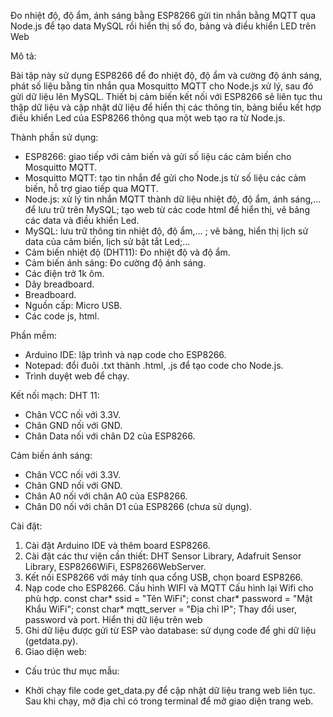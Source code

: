 ﻿Đo nhiệt độ, độ ẩm, ánh sáng bằng ESP8266 gửi tin nhắn bằng MQTT qua Node.js để tạo data MySQL rồi hiển thị số đo, bảng và điều khiển LED trên Web 

Mô tả:

Bài tập này sử dụng ESP8266 để đo nhiệt độ, độ ẩm và cường độ ánh sáng, phát số liệu bằng tin nhắn qua Mosquitto MQTT cho Node.js xử lý, sau đó gửi dữ liệu lên MySQL. 
Thiết bị cảm biến kết nối với ESP8266 sẽ liên tục thu thập dữ liệu và cập nhật dữ liệu để hiển thị các thông tin, bảng biểu kết hợp điều khiển Led của ESP8266 thông qua một web tạo ra từ Node.js.

Thành phần sử dụng:

* ESP8266: giao tiếp với cảm biến và gửi số liệu các cảm biến cho Mosquitto MQTT.
* Mosquitto MQTT: tạo tin nhắn để gửi cho Node.js từ số liệu các cảm biến, hỗ trợ giao tiếp qua MQTT.
* Node.js: xử lý tin nhắn MQTT thành dữ liệu nhiệt độ, độ ẩm, ánh sáng,... để lưu trữ trên MySQL; tạo web từ các code html để hiển thị, vẽ bảng các data và điều khiển Led.
* MySQL: lưu trữ thông tin nhiệt độ, độ ẩm,... ; vẽ bảng, hiển thị lịch sử data của cảm biến, lịch sử bật tắt Led;...
* Cảm biến nhiệt độ (DHT11): Đo nhiệt độ và độ ẩm.
* Cảm biến ánh sáng: Đo cường độ ánh sáng.
* Các điện trở 1k ôm.
* Dây breadboard.
* Breadboard.
* Nguồn cấp: Micro USB.
* Các code js, html.
  
Phần mềm:
* Arduino IDE: lập trình và nạp code cho ESP8266.
* Notepad: đổi đuôi .txt thành .html, .js để tạo code cho Node.js.
* Trình duyệt web để chạy.

Kết nối mạch:
DHT 11:
* Chân VCC nối với 3.3V.
* Chân GND nối với GND.
* Chân Data nối với chân D2 của ESP8266.
  
Cảm biến ánh sáng:
* Chân VCC nối với 3.3V.
* Chân GND nối với GND.
* Chân A0 nối với chân A0 của ESP8266.
* Chân D0 nối với chân D1 của ESP8266 (chưa sử dụng).

Cài đặt:
1. Cài đặt Arduino IDE và thêm board ESP8266.
2. Cài đặt các thư viện cần thiết: DHT Sensor Library, Adafruit Sensor Library, ESP8266WiFi, ESP8266WebServer.
3. Kết nối ESP8266 với máy tính qua cổng USB, chọn board ESP8266.
4. Nạp code cho ESP8266.
Cấu hình WIFI và MQTT
        Cấu hình lại Wifi cho phù hợp.
                const char* ssid = "Tên WiFi";
				const char* password = "Mật Khẩu WiFi";
				const char* mqtt_server = "Địa chỉ IP";
        Thay đổi user, password và port.
Hiển thị dữ liệu trên web
1. Ghi dữ liệu được gửi từ ESP vào database: sử dụng code để ghi dữ liệu (getdata.py).
2. Giao diện web:
* Cấu trúc thư mục mẫu:

* Khởi chạy file code get_data.py để cập nhật dữ liệu trang web liên tục. Sau khi chạy, mở địa chỉ có trong terminal để mở giao diện trang web.
